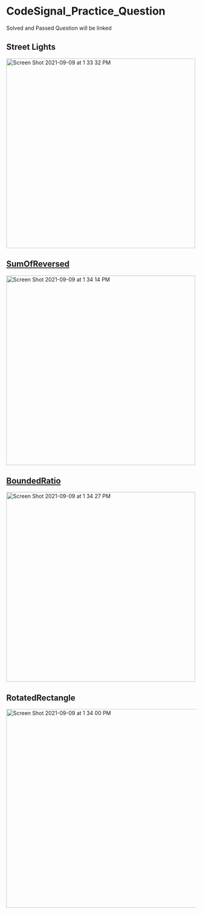 # CodeSignal_Practice_Question
Solved and Passed Question will be linked

## Street Lights
<img width="500" alt="Screen Shot 2021-09-09 at 1 33 32 PM" src="https://user-images.githubusercontent.com/64442606/132735889-5461d64a-839b-4ee1-9448-84f871d69846.png">

## [SumOfReversed](https://github.com/Chu-Wx/CodeSignal_Practice_Question/blob/main/SumOfReversed.py)
<img width="500" alt="Screen Shot 2021-09-09 at 1 34 14 PM" src="https://user-images.githubusercontent.com/64442606/132736352-b3eb5200-1f51-4b0a-a0ae-2cb2c4a67f94.png">

## [BoundedRatio](https://github.com/Chu-Wx/CodeSignal_Practice_Question/blob/main/BoundedRatio.py)
<img width="500" alt="Screen Shot 2021-09-09 at 1 34 27 PM" src="https://user-images.githubusercontent.com/64442606/132736858-850a427f-a69f-47ea-86c8-af6de769be2f.png">

## RotatedRectangle
<img width="524" alt="Screen Shot 2021-09-09 at 1 34 00 PM" src="https://user-images.githubusercontent.com/64442606/132737202-f5d42013-7f94-4123-ae92-015cb2415bd7.png">

